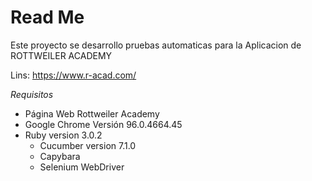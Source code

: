 # Read Me 
Este proyecto se desarrollo pruebas automaticas para la Aplicacion de ROTTWEILER ACADEMY

Lins: https://www.r-acad.com/

*Requisitos*

- Página Web Rottweiler Academy
- Google Chrome Versión 96.0.4664.45 
- Ruby version  3.0.2
    - Cucumber version 7.1.0
    - Capybara 
    - Selenium WebDriver


